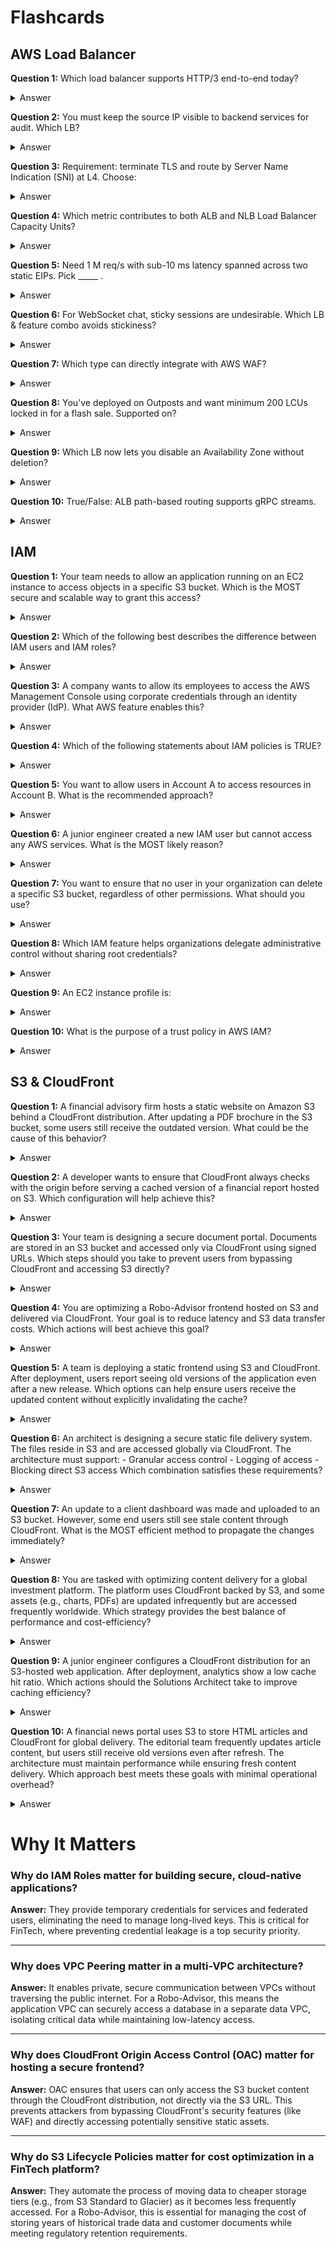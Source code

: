 # Flashcards

## AWS Load Balancer

**Question 1:** Which load balancer supports HTTP/3 end-to-end today?
<details>
<summary>Answer</summary>
Neither
</details>

**Question 2:** You must keep the source IP visible to backend services for audit. Which LB?
<details>
<summary>Answer</summary>
NLB only
</details>

**Question 3:** Requirement: terminate TLS and route by Server Name Indication (SNI) at L4. Choose:
<details>
<summary>Answer</summary>
NLB
</details>

**Question 4:** Which metric contributes to both ALB and NLB Load Balancer Capacity Units?
<details>
<summary>Answer</summary>
Processed bytes
</details>

**Question 5:** Need 1 M req/s with sub-10 ms latency spanned across two static EIPs. Pick _____ .
<details>
<summary>Answer</summary>
NLB
</details>

**Question 6:** For WebSocket chat, sticky sessions are undesirable. Which LB & feature combo avoids stickiness?
<details>
<summary>Answer</summary>
ALB with duration-cookie off or NLB
</details>

**Question 7:** Which type can directly integrate with AWS WAF?
<details>
<summary>Answer</summary>
ALB
</details>

**Question 8:** You’ve deployed on Outposts and want minimum 200 LCUs locked in for a flash sale. Supported on?
<details>
<summary>Answer</summary>
Both
</details>

**Question 9:** Which LB now lets you disable an Availability Zone without deletion?
<details>
<summary>Answer</summary>
Both
</details>

**Question 10:** True/False: ALB path-based routing supports gRPC streams.
<details>
<summary>Answer</summary>
True
</details>

## IAM

**Question 1:** Your team needs to allow an application running on an EC2 instance to access objects in a specific S3 bucket. Which is the MOST secure and scalable way to grant this access?
<details>
<summary>Answer</summary>
Create an IAM role with a policy to access the bucket and assign it to the instance
</details>

**Question 2:** Which of the following best describes the difference between IAM users and IAM roles?
<details>
<summary>Answer</summary>
IAM roles are intended for temporary credentials, IAM users for long-term credentials
</details>

**Question 3:** A company wants to allow its employees to access the AWS Management Console using corporate credentials through an identity provider (IdP). What AWS feature enables this?
<details>
<summary>Answer</summary>
SAML-based federated access
</details>

**Question 4:** Which of the following statements about IAM policies is TRUE?
<details>
<summary>Answer</summary>
Managed policies can include trust relationships
</details>

**Question 5:** You want to allow users in Account A to access resources in Account B. What is the recommended approach?
<details>
<summary>Answer</summary>
Create a resource-based policy in Account B and a role with trust policy for Account A
</details>

**Question 6:** A junior engineer created a new IAM user but cannot access any AWS services. What is the MOST likely reason?
<details>
<summary>Answer</summary>
The IAM user has no permissions policy attached
</details>

**Question 7:** You want to ensure that no user in your organization can delete a specific S3 bucket, regardless of other permissions. What should you use?
<details>
<summary>Answer</summary>
SCP with deny statement
</details>

**Question 8:** Which IAM feature helps organizations delegate administrative control without sharing root credentials?
<details>
<summary>Answer</summary>
IAM roles with trust relationships
</details>

**Question 9:** An EC2 instance profile is:
<details>
<summary>Answer</summary>
A wrapper for a role that can be attached to an EC2 instance
</details>

**Question 10:** What is the purpose of a trust policy in AWS IAM?
<details>
<summary>Answer</summary>
It specifies who can assume the IAM role
</details>

## S3 & CloudFront

**Question 1:** A financial advisory firm hosts a static website on Amazon S3 behind a CloudFront distribution. After updating a PDF brochure in the S3 bucket, some users still receive the outdated version. What could be the cause of this behavior?
<details>
<summary>Answer</summary>
- CloudFront has not fetched the updated object due to cache expiration settings.
- CloudFront is configured to ignore origin cache-control headers.
</details>

**Question 2:** A developer wants to ensure that CloudFront always checks with the origin before serving a cached version of a financial report hosted on S3. Which configuration will help achieve this?
<details>
<summary>Answer</summary>
Use the must-revalidate directive in the object's cache-control metadata.
</details>

**Question 3:** Your team is designing a secure document portal. Documents are stored in an S3 bucket and accessed only via CloudFront using signed URLs. Which steps should you take to prevent users from bypassing CloudFront and accessing S3 directly?
<details>
<summary>Answer</summary>
- Enable Origin Access Control (OAC) and deny public access to the S3 bucket.
- Create a bucket policy that only allows access from CloudFront's OAC principal.
</details>

**Question 4:** You are optimizing a Robo-Advisor frontend hosted on S3 and delivered via CloudFront. Your goal is to reduce latency and S3 data transfer costs. Which actions will best achieve this goal?
<details>
<summary>Answer</summary>
- Set a long max-age value on frequently accessed static assets.
- Configure CloudFront to compress content automatically.
</details>

**Question 5:** A team is deploying a static frontend using S3 and CloudFront. After deployment, users report seeing old versions of the application even after a new release. Which options can help ensure users receive the updated content without explicitly invalidating the cache?
<details>
<summary>Answer</summary>
- Append a version query string to asset URLs during deployment.
- Configure a low max-age and no-cache on asset metadata.
</details>

**Question 6:** An architect is designing a secure static file delivery system. The files reside in S3 and are accessed globally via CloudFront. The architecture must support: - Granular access control - Logging of access - Blocking direct S3 access Which combination satisfies these requirements?
<details>
<summary>Answer</summary>
- Enable CloudFront logging to an S3 bucket.
- Use OAC and deny all public access to the S3 bucket.
- Enable CloudTrail data events for the S3 bucket.
</details>

**Question 7:** An update to a client dashboard was made and uploaded to an S3 bucket. However, some end users still see stale content through CloudFront. What is the MOST efficient method to propagate the changes immediately?
<details>
<summary>Answer</summary>
Invalidate the specific file paths in the CloudFront distribution.
</details>

**Question 8:** You are tasked with optimizing content delivery for a global investment platform. The platform uses CloudFront backed by S3, and some assets (e.g., charts, PDFs) are updated infrequently but are accessed frequently worldwide. Which strategy provides the best balance of performance and cost-efficiency?
<details>
<summary>Answer</summary>
- Set a high max-age TTL for those assets in CloudFront behaviors.
- Use S3 Intelligent-Tiering for automatic cost optimization.
</details>

**Question 9:** A junior engineer configures a CloudFront distribution for an S3-hosted web application. After deployment, analytics show a low cache hit ratio. Which actions should the Solutions Architect take to improve caching efficiency?
<details>
<summary>Answer</summary>
- Ensure that cacheable assets (JS, CSS, images) use long TTLs and are versioned via file names.
- Review and minimize dynamic query string use in frontend requests.
</details>

**Question 10:** A financial news portal uses S3 to store HTML articles and CloudFront for global delivery. The editorial team frequently updates article content, but users still receive old versions even after refresh. The architecture must maintain performance while ensuring fresh content delivery. Which approach best meets these goals with minimal operational overhead?
<details>
<summary>Answer</summary>
- Enable CloudFront cache invalidation after each article update.
- Configure shorter TTLs in CloudFront behaviors for HTML content only.
</details>


# Why It Matters

### Why do IAM Roles matter for building secure, cloud-native applications?
**Answer:** They provide temporary credentials for services and federated users, eliminating the need to manage long-lived keys. This is critical for FinTech, where preventing credential leakage is a top security priority.

---

### Why does VPC Peering matter in a multi-VPC architecture?
**Answer:** It enables private, secure communication between VPCs without traversing the public internet. For a Robo-Advisor, this means the application VPC can securely access a database in a separate data VPC, isolating critical data while maintaining low-latency access.

---

### Why does CloudFront Origin Access Control (OAC) matter for hosting a secure frontend?
**Answer:** OAC ensures that users can only access the S3 bucket content through the CloudFront distribution, not directly via the S3 URL. This prevents attackers from bypassing CloudFront's security features (like WAF) and directly accessing potentially sensitive static assets.

---

### Why do S3 Lifecycle Policies matter for cost optimization in a FinTech platform?
**Answer:** They automate the process of moving data to cheaper storage tiers (e.g., from S3 Standard to Glacier) as it becomes less frequently accessed. For a Robo-Advisor, this is essential for managing the cost of storing years of historical trade data and customer documents while meeting regulatory retention requirements.
